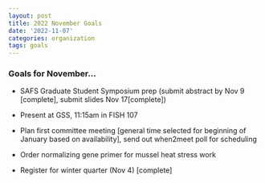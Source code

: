 ```yaml
---
layout: post
title: 2022 November Goals
date: '2022-11-07'
categories: organization
tags: goals
---
```


### Goals for November...

* SAFS Graduate Student Symposium prep (submit abstract by Nov 9 [complete], submit slides Nov 17[complete])

* Present at GSS, 11:15am in FISH 107 

* Plan first committee meeting [general time selected for beginning of January based on availability], send out when2meet poll for scheduling

* Order normalizing gene primer for mussel heat stress work

* Register for winter quarter (Nov 4) [complete]

